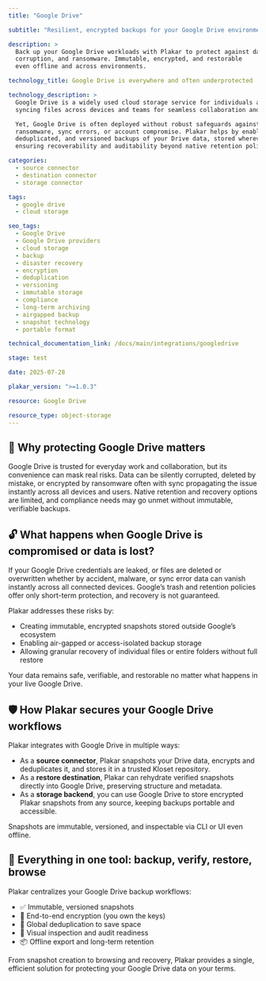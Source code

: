 ```yaml
---
title: "Google Drive"

subtitle: "Resilient, encrypted backups for your Google Drive environment"

description: >
  Back up your Google Drive workloads with Plakar to protect against data loss,
  corruption, and ransomware. Immutable, encrypted, and restorable 
  even offline and across environments.

technology_title: Google Drive is everywhere and often underprotected

technology_description: >
  Google Drive is a widely used cloud storage service for individuals and businesses,
  syncing files across devices and teams for seamless collaboration and access.

  Yet, Google Drive is often deployed without robust safeguards against accidental deletion,
  ransomware, sync errors, or account compromise. Plakar helps by enabling encrypted,
  deduplicated, and versioned backups of your Drive data, stored wherever you choose
  ensuring recoverability and auditability beyond native retention policies.

categories:
  - source connector
  - destination connector
  - storage connector

tags:
  - google drive
  - cloud storage

seo_tags:
  - Google Drive
  - Google Drive providers
  - cloud storage
  - backup
  - disaster recovery
  - encryption
  - deduplication
  - versioning
  - immutable storage
  - compliance
  - long-term archiving
  - airgapped backup
  - snapshot technology
  - portable format

technical_documentation_link: /docs/main/integrations/googledrive

stage: test

date: 2025-07-28

plakar_version: ">=1.0.3"

resource: Google Drive

resource_type: object-storage
---
```


## 🧠 Why protecting Google Drive matters

Google Drive is trusted for everyday work and collaboration, but its convenience can mask real risks. Data can be silently corrupted, deleted by mistake, or encrypted by ransomware often with sync propagating the issue instantly across all devices and users. Native retention and recovery options are limited, and compliance needs may go unmet without immutable, verifiable backups.

## 🔓 What happens when Google Drive is compromised or data is lost?

If your Google Drive credentials are leaked, or files are deleted or overwritten whether by accident, malware, or sync error data can vanish instantly across all connected devices. Google’s trash and retention policies offer only short-term protection, and recovery is not guaranteed.

Plakar addresses these risks by:

- Creating immutable, encrypted snapshots stored outside Google’s ecosystem
- Enabling air-gapped or access-isolated backup storage
- Allowing granular recovery of individual files or entire folders without full restore

Your data remains safe, verifiable, and restorable no matter what happens in your live Google Drive.

## 🛡️ How Plakar secures your Google Drive workflows

Plakar integrates with Google Drive in multiple ways:

- As a **source connector**, Plakar snapshots your Drive data, encrypts and deduplicates it, and stores it in a trusted Kloset repository.
- As a **restore destination**, Plakar can rehydrate verified snapshots directly into Google Drive, preserving structure and metadata.
- As a **storage backend**, you can use Google Drive to store encrypted Plakar snapshots from any source, keeping backups portable and accessible.

Snapshots are immutable, versioned, and inspectable via CLI or UI even offline.

## 🧰 Everything in one tool: backup, verify, restore, browse

Plakar centralizes your Google Drive backup workflows:

- ✅ Immutable, versioned snapshots
- 🔐 End-to-end encryption (you own the keys)
- 🧠 Global deduplication to save space
- 🔎 Visual inspection and audit readiness
- 📦 Offline export and long-term retention

From snapshot creation to browsing and recovery, Plakar provides a single, efficient solution for protecting your Google Drive data on your terms.

